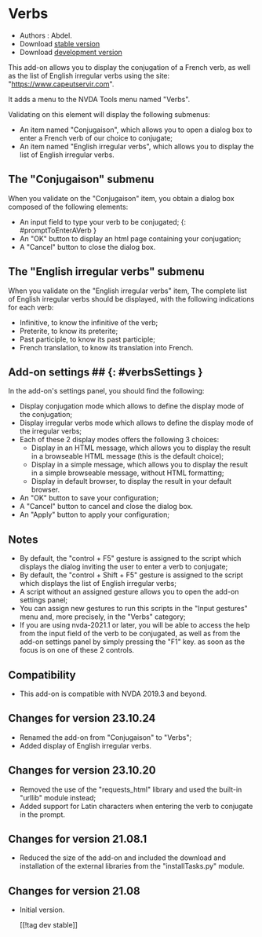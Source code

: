 # Verbs #

* Authors : Abdel.
* Download [stable version][1]
* Download [development version][2]

This add-on allows you to display the conjugation of a French verb, as well as the list of English irregular verbs using the site: "https://www.capeutservir.com".

It adds a menu to the NVDA Tools menu named "Verbs".

Validating on this element will display the following submenus:

* An item named "Conjugaison", which allows you to open a dialog box to enter a French verb of our choice to conjugate;
* An item named "English irregular verbs", which allows you to display the list of English irregular verbs.

## The "Conjugaison" submenu

When you validate on the "Conjugaison" item, you obtain a dialog box composed of the following elements:

* An input field to type your verb to be conjugated;
{: #promptToEnterAVerb }
* An "OK" button to display an html page containing your conjugation;
* A "Cancel" button to close the dialog box.

## The "English irregular verbs" submenu

When you validate on the "English irregular verbs" item, The complete list of English irregular verbs should be displayed, with the following indications for each verb:

* Infinitive, to know the infinitive of the verb;
* Preterite, to know its preterite;
* Past participle, to know its past participle;
* French translation, to know its translation into French.

## Add-on settings ## {: #verbsSettings }

In the add-on's settings panel, you should find the following:

* Display conjugation mode which allows to define the display mode of the conjugation;
* Display irregular verbs mode which allows to define the display mode of the irregular verbs;
* Each of these 2 display modes offers the following 3 choices:
    * Display in an HTML message, which allows you to display the result in a browseable HTML message  (this is the default choice);
    * Display in a simple message, which allows you to display the result in a simple browseable message, without HTML formatting;
    * Display in default browser, to display the result in your default browser.
* An "OK" button to save your configuration;
* A "Cancel" button to cancel and close the dialog box.
* An "Apply" button to apply your configuration;

## Notes ##

* By default, the "control + F5" gesture is assigned to the script which displays the dialog inviting the user to enter a verb to conjugate;
* By default, the "control + Shift + F5" gesture is assigned to the script which displays the list of English irregular verbs;
* A script without an assigned gesture allows you to open the add-on settings panel;
* You can assign  new gestures to run this scripts in the "Input gestures" menu and, more precisely, in the "Verbs" category;
* If you are using nvda-2021.1 or later, you will be able to access the help from the input field of the verb to be conjugated, as well as from the add-on settings panel by simply pressing the "F1" key. as soon as the focus is on one of these 2 controls.

## Compatibility ##

* This add-on is compatible with NVDA 2019.3 and beyond.

## Changes for version 23.10.24 ##

* Renamed the add-on from "Conjugaison" to "Verbs";
* Added display of English irregular verbs.

## Changes for version 23.10.20 ##

* Removed the use of the "requests_html" library and used the built-in "urllib" module instead;
* Added support for Latin characters when entering the verb to conjugate in the prompt.

## Changes for version 21.08.1 ##

* Reduced the size of the add-on and included the download and installation of the external libraries from the "installTasks.py" module.

## Changes for version 21.08 ##

* Initial version.
  
  
  [[!tag dev stable]]

[1]: https://github.com/abdel792/verbs/releases/download/v23.10.24/verbs-23.10.24.nvda-addon

[2]: http://cyber25.free.fr/nvda-addons/verbs-23.10.24-dev.nvda-addon
